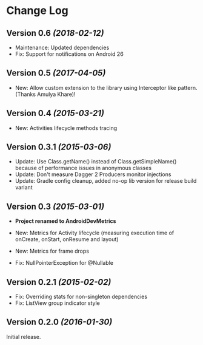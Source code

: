 Change Log
==========

Version 0.6 *(2018-02-12)*
----------------------------

* Maintenance: Updated dependencies
* Fix: Support for notifications on Android 26

Version 0.5 *(2017-04-05)*
----------------------------

* New: Allow custom extension to the library using Interceptor like pattern. (Thanks Amulya Khare)!

Version 0.4 *(2015-03-21)*
----------------------------

* New: Activities lifecycle methods tracing

Version 0.3.1 *(2015-03-06)*
----------------------------

* Update: Use Class.getName() instead of Class.getSimpleName() because of performance issues in anonymous classes
* Update: Don't measure Dagger 2 Producers monitor injections
* Update: Gradle config cleanup, added no-op lib version for release build variant

Version 0.3 *(2015-03-01)*
----------------------------

* **Project renamed to AndroidDevMetrics**

* New: Metrics for Activity lifecycle (measuring execution time of onCreate, onStart, onResume and layout)
* New: Metrics for frame drops
* Fix: NullPointerException for @Nullable 

Version 0.2.1 *(2015-02-02)* 
----------------------------

 * Fix: Overriding stats for non-singleton dependencies
 * Fix: ListView group indicator style


Version 0.2.0 *(2016-01-30)*
----------------------------

Initial release.
